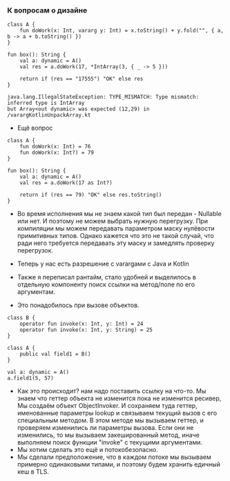 ### К вопросам о дизайне

```
class A {
    fun doWork(x: Int, vararg y: Int) = x.toString() + y.fold("", { a, b -> a + b.toString() })
}

fun box(): String {
    val a: dynamic = A()
    val res = a.doWork(17, *IntArray(3, { _ -> 5 }))

    return if (res == "17555") "OK" else res
}
```


```
java.lang.IllegalStateException: TYPE_MISMATCH: Type mismatch: inferred type is IntArray 
but Array<out dynamic> was expected (12,29) in /varargKotlinUnpackArray.kt
```
- Ещё вопрос
```
class A {
    fun doWork(x: Int) = 76
    fun doWork(x: Int?) = 79
}

fun box(): String {
    val a: dynamic = A()
    val res = a.doWork(17 as Int?)

    return if (res == 79) "OK" else res.toString()
}
```

- Во время исполнения мы не знаем какой тип был передан - Nullable или нет. И поэтому не можем выбрать нужную перегрузку. При компиляции мы можем передавать параметром маску нулёвости примитивных типов. Однако кажется что это не такой случай, что ради него требуется передавать эту маску и замедлять проверку перегрузок.



- Теперь у нас есть разрешение с varargами с Java и Kotlin
- Также я переписал рантайм, стало удобней и выделилось в отдельную компоненту поиск ссылки на метод/поле по его аргументам.
- Это понадобилось при вызове объектов. 

```
class B {
    operator fun invoke(x: Int, y: Int) = 24
    operator fun invoke(x: Int, y: String) = 25
}

class A {
    public val field1 = B()
}
```
```
val a: dynamic = A()
a.field1(5, 57)
```
- Как это происходит? нам надо поставить ссылку на что-то. Мы знаем что геттер объекта не изменится пока не изменится ресивер, 
Мы создаём объект ObjectInvoker. И сохраняем туда геттер, именованные параметры lookup и связываем текущий вызов с его специальным методом.
В этом методе мы вызываем геттер, и проверяем изменились ли параметры вызова. Если они не изменились, то мы вызываем закешированный метод, иначе выполняем поиск функции "invoke" с текущими аргументами.
- Мы хотим сделать это ещё и потокобезопасно.
- Мы сделали предположение, что в каждом потоке мы вызываем примерно  одинаковыми типами, и поэтому будем хранить едичный кеш в TLS.

